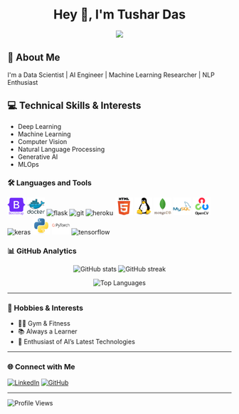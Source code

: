 <h1 align="center">Hey 👋, I'm Tushar Das</h1>

<p align="center">
  <img src="https://readme-typing-svg.herokuapp.com?size=22&color=00FF99&width=650&center=true&vCenter=true&lines=AI+Engineer;Data+Scientist;Machine+Learning+Researcher;Deep+Learning+Practitioner;Natural+Language+Processing+Enthusiast;Transformer+Architectures+Expert" />
</p>

## 🚀 About Me
I'm a Data Scientist | AI Engineer | Machine Learning Researcher | NLP Enthusiast

## 💻 Technical Skills & Interests
- Deep Learning
- Machine Learning
- Computer Vision
- Natural Language Processing
- Generative AI
- MLOps

### 🛠 Languages and Tools
<p align="left"> 
  <img src="https://raw.githubusercontent.com/devicons/devicon/master/icons/bootstrap/bootstrap-plain-wordmark.svg" alt="bootstrap" width="40" height="40"/> 
  <img src="https://raw.githubusercontent.com/devicons/devicon/master/icons/docker/docker-original-wordmark.svg" alt="docker" width="40" height="40"/> 
  <img src="https://www.vectorlogo.zone/logos/pocoo_flask/pocoo_flask-icon.svg" alt="flask" width="40" height="40"/> 
  <img src="https://www.vectorlogo.zone/logos/git-scm/git-scm-icon.svg" alt="git" width="40" height="40"/> 
  <img src="https://www.vectorlogo.zone/logos/heroku/heroku-icon.svg" alt="heroku" width="40" height="40"/> 
  <img src="https://raw.githubusercontent.com/devicons/devicon/master/icons/html5/html5-original-wordmark.svg" alt="html5" width="40" height="40"/> 
  <img src="https://raw.githubusercontent.com/devicons/devicon/master/icons/linux/linux-original.svg" alt="linux" width="40" height="40"/> 
  <img src="https://raw.githubusercontent.com/devicons/devicon/master/icons/mongodb/mongodb-original-wordmark.svg" alt="mongodb" width="40" height="40"/> 
  <img src="https://raw.githubusercontent.com/devicons/devicon/master/icons/mysql/mysql-original-wordmark.svg" alt="mysql" width="40" height="40"/> 
  <img src="https://raw.githubusercontent.com/devicons/devicon/master/icons/opencv/opencv-original-wordmark.svg" alt="opencv" width="40" height="40"/> 
  <img src="https://upload.wikimedia.org/wikipedia/commons/a/ae/Keras_logo.svg" alt="keras" width="40" height="40"/> 
  <img src="https://raw.githubusercontent.com/devicons/devicon/master/icons/python/python-original.svg" alt="python" width="40" height="40"/> 
  <img src="https://raw.githubusercontent.com/devicons/devicon/master/icons/pytorch/pytorch-original-wordmark.svg" alt="pytorch" width="40" height="40"/> 
  <img src="https://www.vectorlogo.zone/logos/tensorflow/tensorflow-icon.svg" alt="tensorflow" width="40" height="40"/> 
</p>


### 📊 GitHub Analytics

<p align="center">
  <img src="https://github-readme-stats.vercel.app/api?username=Tushar7012&show_icons=true&theme=tokyonight" alt="GitHub stats" height="165" />
  <img src="https://github-readme-streak-stats.herokuapp.com/?user=Tushar7012&theme=tokyonight" alt="GitHub streak" height="165" />
</p>

<p align="center">
  <img src="https://github-readme-stats.vercel.app/api/top-langs/?username=Tushar7012&layout=compact&theme=tokyonight" alt="Top Languages" />
</p>

---
### 🎯 Hobbies & Interests
- 🏋️‍♂️ Gym & Fitness  
- 📚 Always a Learner  
- 🤖 Enthusiast of AI’s Latest Technologies 

---
### 🌐 Connect with Me
[![LinkedIn](https://img.shields.io/badge/LinkedIn-0077B5?style=for-the-badge&logo=linkedin&logoColor=white)](www.linkedin.com/in/tushar-d-2454a5376)
[![GitHub](https://img.shields.io/badge/GitHub-100000?style=for-the-badge&logo=github&logoColor=white)](https://github.com/Tushar7012)

---

![Profile Views](https://komarev.com/ghpvc/?username=Tushar7012&color=blue&style=flat-square)

